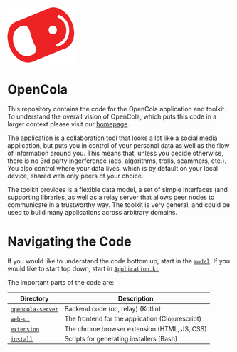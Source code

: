 <img src="img/pull-tab.svg" width="150" />


# OpenCola


This repository contains the code for the OpenCola application and toolkit. To understand the overall vision of OpenCola, which puts this code in a larger context please visit our [homepage](https://opencola.io).

The application is a collaboration tool that looks a lot like a social media application, but puts you in control of your personal data as well as the flow of information around you. This means that, unless you decide otherwise, there is no 3rd party ingerference (ads, algorithms, trolls, scammers, etc.). You also control where your data lives, which is by default on your local device, shared with only peers of your choice. 

The toolkit provides is a flexible data model, a set of simple interfaces (and supporting libraries, as well as a relay server that allows peer nodes to communicate in a trustworthy way. The toolkit is very general, and could be used to build many applications across arbitrary domains. 

# Navigating the Code

If you would like to understand the code bottom up, start in the [```model```](opencola-server/core/model/README.md). If you would like to start top down, start in [```Application.kt```](opencola-server/server/src/main/kotlin/opencola/server/Application.kt)

The important parts of the code are: 

|Directory|Description|
|------|------|
|[```opencola-server```](opencola-server/README.md)| Backend code (oc, relay) (Kotlin) |
|[```web-ui```](web-ui/README.md)| The frontend for the application (Clojurescript)|
|[```extension```](extension/README.md)| The chrome browser extension (HTML, JS, CSS)|
|[```install```](install/README.md)| Scripts for generating installers (Bash) |







